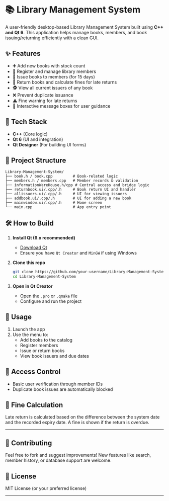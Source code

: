 # 📚 Library Management System

A user-friendly desktop-based Library Management System built using **C++ and Qt 6**. This application helps manage books, members, and book issuing/returning efficiently with a clean GUI.

## ✨ Features

- ➕ Add new books with stock count
- 👤 Register and manage library members
- 📖 Issue books to members (for 15 days)
- 🔁 Return books and calculate fines for late returns
- 🕵️ View all current issuers of any book
- ❌ Prevent duplicate issuance
- ⚠️ Fine warning for late returns
- 💬 Interactive message boxes for user guidance

## 🧱 Tech Stack

- **C++** (Core logic)
- **Qt 6** (UI and integration)
- **Qt Designer** (For building UI forms)

## 📂 Project Structure

```
Library-Management-System/
├── book.h / book.cpp         # Book-related logic
├── members.h / members.cpp   # Member records & validation
├── informationWareHouse.h/cpp # Central access and bridge logic
├── returnbook.ui/.cpp/.h     # Book return UI and handler
├── allissuers.ui/.cpp/.h     # UI for viewing issuers
├── addbook.ui/.cpp/.h        # UI for adding a new book
├── mainwindow.ui/.cpp/.h     # Home screen
└── main.cpp                  # App entry point
```

## 🛠 How to Build

1. **Install Qt (6.x recommended)**  
   - [Download Qt](https://www.qt.io/download)
   - Ensure you have `Qt Creator` and `MinGW` if using Windows

2. **Clone this repo**

   ```bash
   git clone https://github.com/your-username/Library-Management-System.git
   cd Library-Management-System
   ```

3. **Open in Qt Creator**
   - Open the `.pro` or `.qmake` file
   - Configure and run the project

## 📝 Usage

1. Launch the app
2. Use the menu to:
   - Add books to the catalog
   - Register members
   - Issue or return books
   - View book issuers and due dates

## 🔐 Access Control

- Basic user verification through member IDs
- Duplicate book issues are automatically blocked

## 📅 Fine Calculation

Late return is calculated based on the difference between the system date and the recorded expiry date. A fine is shown if the return is overdue.

---

## 🤝 Contributing

Feel free to fork and suggest improvements! New features like search, member history, or database support are welcome.

## 📃 License

MIT License (or your preferred license)

---